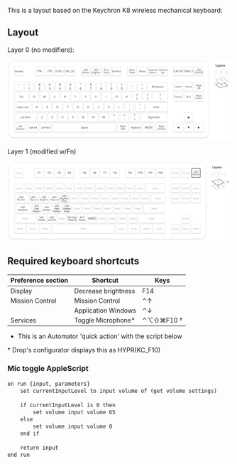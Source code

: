This is a layout based on the Keychron K8 wireless mechanical keyboard:



## Layout

Layer 0 (no modifiers):

![Layer 0](layer0.png "Layer 0")

Layer 1 (modified w/Fn)

![Layer 1](layer1.png "Layer 1")

## Required keyboard shortcuts

| Preference section | Shortcut            | Keys      |
| ---                | ---                 | ---       |
| Display            | Decrease brightness | F14       |
| Mission Control    | Mission Control     | ⌃↑        |
|                    | Application Windows | ⌃↓        |
| Services           | Toggle Microphone*  | ⌃⌥⇧⌘F10 † |

* This is an Automator 'quick action' with the script below

† Drop's configurator displays this as HYPR(KC_F10)

### Mic toggle AppleScript

```osascript
on run {input, parameters}
	set currentInputLevel to input volume of (get volume settings)
	
	if currentInputLevel is 0 then
		set volume input volume 65
	else
		set volume input volume 0
	end if
	
	return input
end run
```
